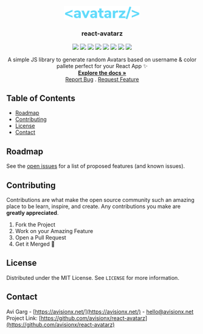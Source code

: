 <p align="center">
  <img src="./public/logo.png" alt="" width="200">
  <h3 align="center">react-avatarz</h3>
  <p align="center"><img src="https://img.shields.io/npm/v/react-avatarz"> <img src="https://img.shields.io/github/issues-raw/avisionx/react-avatarz?style=flat-square"> <img src="https://img.shields.io/bundlephobia/min/react-avatarz"> <img src="https://img.shields.io/github/languages/count/avisionx/react-avatarz?style=flat-square"> <img src="https://img.shields.io/github/languages/code-size/avisionx/react-avatarz?style=flat-square"> <img src="https://img.shields.io/github/stars/avisionx/react-avatarz?style=flat-square"> <img src="https://img.shields.io/github/contributors/avisionx/react-avatarz?style=flat-square"> <img src="https://img.shields.io/github/license/avisionx/react-avatarz?style=flat-square"></p>

  <p align="center">
    A simple JS library to generate random Avatars based on username & color pallete perfect for your React App ✨
    </br>
    <a href="https://github.com/avisionx/react-avatarz/#table-of-contents"><strong>Explore the docs »</strong></a><br/>
    <a href="https://github.com/avisionx/react-avatarz/issues">Report Bug</a>
    .
    <a href="https://github.com/avisionx/react-avatarz/issues">Request Feature</a>
  </p>
</p>

<!-- TABLE OF CONTENTS -->

## Table of Contents

- [Roadmap](#roadmap)
- [Contributing](#contributing)
- [License](#license)
- [Contact](#contact)

<!-- ROADMAP -->

## Roadmap

See the [open issues](https://github.com/avisionx/react-avatarz/issues) for a list of proposed features (and known issues).

<!-- CONTRIBUTING -->

## Contributing

Contributions are what make the open source community such an amazing place to be learn, inspire, and create. Any contributions you make are **greatly appreciated**.

1. Fork the Project
2. Work on your Amazing Feature
3. Open a Pull Request
4. Get it Merged 🎉

<!-- LICENSE -->

## License

Distributed under the MIT License. See `LICENSE` for more information.

<!-- CONTACT -->

## Contact

Avi Garg - [https://avisionx.net/](https://avisionx.net/) - hello@avisionx.net
Project Link: [https://github.com/avisionx/react-avatarz](https://github.com/avisionx/react-avatarz)

